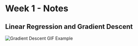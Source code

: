 # Week 1 - Notes


## Linear Regression and Gradient Descent

![Gradient Descent GIF Example](https://raw.githubusercontent.com/mattnedrich/GradientDescentExample/master/gradient_descent_example.gif)